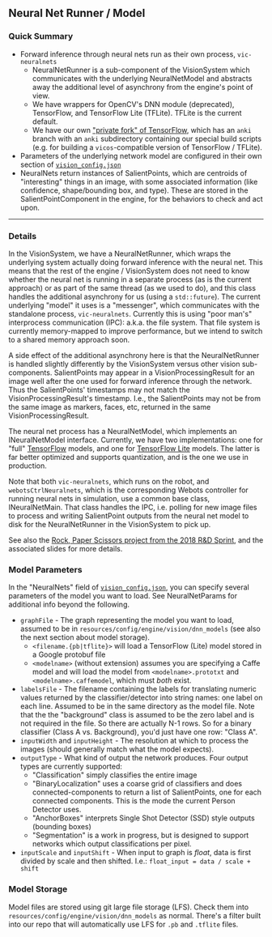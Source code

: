 ## Neural Net Runner / Model

### Quick Summary

* Forward inference through neural nets run as their own process, `vic-neuralnets`
  - NeuralNetRunner is a sub-component of the VisionSystem which communicates with the underlying NeuralNetModel and abstracts away the additional level of asynchrony from the engine's point of view.
  - We have wrappers for OpenCV's DNN module (deprecated), TensorFlow, and TensorFlow Lite (TFLite). TFLite is the current default.
  - We have our own ["private fork" of TensorFlow](https://github.com/anki/tensorflow), which has an `anki` branch with an `anki` subdirectory containing our special build scripts (e.g. for building a `vicos`-compatible version of TensorFlow / TFLite).
* Parameters of the underlying network model are configured in their own section of [`vision_config.json`](/resources/config/engine/vision_config.json)
* NeuralNets return instances of SalientPoints, which are centroids of "interesting" things in an image, with some associated information (like confidence, shape/bounding box, and type). These are stored in the SalientPointComponent in the engine, for the behaviors to check and act upon.

---

### Details

In the VisionSystem, we have a NeuralNetRunner, which wraps the underlying system actually doing forward inference with the neural net. This means that the rest of the engine / VisionSystem does not need to know whether the neural net is running in a separate process (as is the current approach) or as part of the same thread (as we used to do), and this class handles the additional asynchrony for us (using a `std::future`). The current underlying "model" it uses is a "messenger", which communicates with the standalone process, `vic-neuralnets`. Currently this is using "poor man's" interprocess communication (IPC): a.k.a. the file system. That file system is currently memory-mapped to improve performance, but we intend to switch to a shared memory approach soon.

A side effect of the additional asynchrony here is that the NeuralNetRunner is handled slightly differently by the VisionSystem versus other vision sub-components. SalientPoints may appear in a VisionProcessingResult for an image well after the one used for forward inference through the network. Thus the SalientPoints' timestamps may not match the VisionProcessingResult's timestamp. I.e., the SalientPoints may not be from the same image as markers, faces, etc, returned in the same VisionProcessingResult.

The neural net process has a NeuralNetModel, which implements an INeuralNetModel interface. Currently, we have two implementations: one for "full" [TensorFlow](https://www.tensorflow.org/) models, and one for [TensorFlow Lite](https://www.tensorflow.org/mobile/tflite/) models. The latter is far better optimized and supports quantization, and is the one we use in production.

Note that both `vic-neuralnets`, which runs on the robot, and `webotsCtrlNeuralnets`, which is the corresponding Webots controller for running neural nets in simulation, use a common base class, INeuralNetMain. That class handles the IPC, i.e. polling for new image files to process and writing SalientPoint outputs from the neural net model to disk for the NeuralNetRunner in the VisionSystem to pick up.

See also the [Rock, Paper Scissors project from the 2018 R&D Sprint](https://ankiinc.atlassian.net/wiki/spaces/RND/pages/197591128/Rock+Paper+Scissors+using+Deep+Learning), and the associated slides for more details.

### Model Parameters

In the "NeuralNets" field of [`vision_config.json`](/resources/config/engine/vision_config.json), you can specify several parameters of the model you want to load. See NeuralNetParams for additional info beyond the following.

* `graphFile` - The graph representing the model you want to load, assumed to be in `resources/config/engine/vision/dnn_models` (see also the next section about model storage).
  - `<filename.{pb|tflite}>` will load a TensorFlow (Lite) model stored in a Google protobuf file
  - `<modelname>` (without extension) assumes you are specifying a Caffe model and will load the model from `<modelname>.prototxt` and `<modelname>.caffemodel`, which must _both_ exist.  
* `labelsFile` - The filename containing the labels for translating numeric values returned by the classifier/detector into string names: one label on each line. Assumed to be in the same directory as the model file. Note that the the "background" class is assumed to be the zero label and is not required in the file. So there are actually N-1 rows. So for a binary classifier (Class A vs. Background), you'd just have one row: "Class A".
* `inputWidth` and `inputHeight` - The resolution at which to process the images (should generally match what the model expects). 
* `outputType` - What kind of output the network produces. Four output types are currently supported:
  * "Classification" simply classifies the entire image
  * "BinaryLocalization" uses a coarse grid of classifiers and does connected-components to return a list of SalientPoints, one for each connected components. This is the mode the current Person Detector uses. 
  * "AnchorBoxes" interprets Single Shot Detector (SSD) style outputs (bounding boxes)
  * "Segmentation" is a work in progress, but is designed to support networks which output classifications per pixel.
* `inputScale` and `inputShift` - When input to graph is _float_, data is first divided by scale and then shifted. I.e.:  `float_input = data / scale + shift`


### Model Storage

Model files are stored using git large file storage (LFS). Check them into `resources/config/engine/vision/dnn_models` as normal. There's a filter built into our repo that will automatically use LFS for `.pb` and `.tflite` files.


